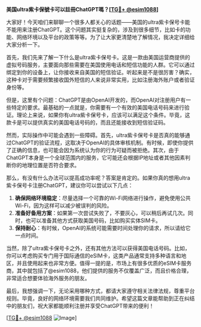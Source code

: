 **美国ultra紫卡保號卡可以註冊ChatGPT嗎？[[TG💪+ @esim1088](https://t.me/s/esim1088)]**

大家好！今天咱们来聊聊一个很多人都关心的话题——美国的ultra紫卡保号卡能不能用来注册ChatGPT。这个问题其实挺复杂的，涉及到很多细节，比如卡的功能、网络环境以及平台的政策等等。为了让大家更清楚地了解情况，我决定详细给大家分析一下。

首先，我们先来了解一下什么是ultra紫卡保号卡。这是一款由美国运营商提供的虚拟号码服务，主要面向那些需要在美国使用电话和短信功能的人群。它可以通过绑定到你的设备上，让你接收来自美国的短信验证。听起来是不是很厉害？确实，这种卡对于需要频繁接收国外短信的人来说非常实用，比如注册海外账户或者验证身份等。

但是，这里有个问题：ChatGPT是由OpenAI开发的，而OpenAI对注册用户有一些特定的要求。最基础的一点就是，你需要有一个有效的美国电话号码来进行验证。理论上来说，如果你有ultra紫卡保号卡，应该可以满足这个条件。毕竟，这款卡是可以提供真实的美国电话号码的，而且还能接收到短信验证码。

然而，实际操作中可能会遇到一些障碍。首先，ultra紫卡保号卡是否真的能够通过ChatGPT的验证流程，这取决于OpenAI的具体审核机制。有时候，即使你提供了正确的信息，也可能会因为系统认为你的行为可疑而被拒绝。其次，由于ChatGPT本身是一个全球范围内的服务，它可能还会根据IP地址或者其他因素判断你的地理位置是否符合要求。

那么，有没有什么办法可以提高成功率呢？答案是肯定的。如果你真的想用ultra紫卡保号卡注册ChatGPT，建议你可以尝试以下几点：

1. **确保网络环境稳定**：尽量选择一个可靠的Wi-Fi网络进行操作，避免使用公共Wi-Fi，因为这样可以减少被误判的风险。
2. **准备好备用方案**：如果第一次尝试失败了，不要灰心，可以稍后再试几次。同时，也可以准备其他方式获取美国号码，比如购买实体SIM卡。
3. **保持耐心**：有时候，OpenAI的系统可能需要时间处理你的请求，所以请给它一点时间。

当然，除了ultra紫卡保号卡之外，还有其他方法可以获得美国电话号码。比如，你可以考虑购买专门用于国际通信的eSIM卡，这类产品通常支持多种语言和地区，并且使用起来也非常方便。值得一提的是，市场上有很多优质的eSIM卡服务商，其中就包括了@esim1088，他们提供的服务不仅覆盖广泛，而且价格合理，非常适合想要体验海外服务的朋友。

最后，我想强调一下，无论采用哪种方式，都请大家遵守相关法律法规，尊重平台规则。毕竟，良好的网络环境需要我们共同维护。希望这篇文章能帮助到正在纠结中的朋友们，祝大家都能顺利注册并享受ChatGPT带来的便利！

[[TG💪+ @esim1088](https://t.me/s/esim1088) ![Image](https://i.postimg.cc/4NQfJmqS/Snipaste-2025-05-13-00-14-12.png)]